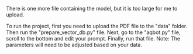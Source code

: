 There is one more file containing the model, but it is too large for me to upload. 

To run the project, first you need to upload the PDF file to the "data" folder. 
Then run the "prepare_vector_db.py" file. Next, go to the "aqbot.py" file, scroll to the bottom and edit your prompt. 
Finally, run that file. Note: The parameters will need to be adjusted based on your data.
